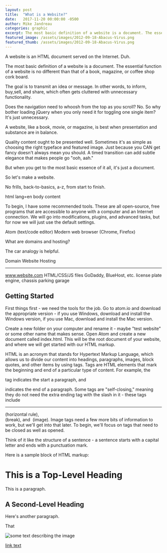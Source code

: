 ```yaml
---
layout: post
title:  "What is a Website?"
date:   2017-11-20 00:00:00 -0500
author: Mike Jandreau
categories: graphic
excerpt: The most basic definition of a website is a document. The essential function of a website is no different than that of a book, magazine, or coffee shop cork board. 
featured_image: /assets/images/2012-09-18-Abacus-Virus.png
featured_thumb: /assets/images/2012-09-18-Abacus-Virus.png
---
```

A website is an HTML document served on the Internet. Duh.

The most basic definition of a website is a document. The essential function of a website is no different than that of a book, magazine, or coffee shop cork board. 

The goal is to transmit an idea or message. In other words, to inform, buy,sell, and share, which often gets cluttered with unnecessary functionality.

Does the navigation need to whoosh from the top as you scroll? No. So why bother loading jQuery when you only need it for toggling one single item? It's just unnecessary.


A website, like a book, movie, or magazine, is best when presentation and substance are in balance.

Quality content ought to be presented well. Sometimes it's as simple as choosing the right typeface and featured image. Just because you CAN get fancy doesn't always mean you should. A timed transition can add subtle elegance that makes people go "ooh, aah." 

But when you get to the most basic essence of it all, it's just a document. 

So let's make a website. 

No frills, back-to-basics, a-z, from start to finish.

html lang=en
	body
		content

To begin, I have some recommended tools. These are all open-source, free programs that are accessible to anyone with a computer and an Internet connection. We will go into modifications, plugins, and advanced tasks, but for now we will just use the default settings.

Atom (text/code editor)
Modern web browser (Chrome, Firefox)





What are domains and hosting?


The car analogy is helpful.

Domain           Website            Hosting
---------------  -----------------  -----------------------
www.website.com  HTML/CSS/JS files  GoDaddy, BlueHost, etc.
license plate    engine, chassis    parking garage




Getting Started
------------

First things first - we need the tools for the job. Go to atom.io and download the appropriate version - if you use Windows, download and install the Windows version, if you use Mac, download and install the Mac version.

Create a new folder on your computer and rename it - maybe "test website" or some other name that makes sense. Open Atom and create a new document called index.html. This will be the root document of your website, and where we will get started with our HTML markup.

HTML is an acronym that stands for Hypertext Markup Language, which allows us to divide our content into headings, paragraphs, images, block quotes, and other items by using tags. Tags are HTML elements that mark the beginning and end of a particular type of content. For example, the <p> tag indicates the start a paragraph, and </p> indicates the end of a paragraph. Some tags are "self-closing," meaning they do not need the extra ending tag with the slash in it - these tags include <hr> (horizontal rule), <br> (break), and <img> (image). Image tags need a few more bits of information to work, but we'll get into that later. To begin, we'll focus on tags that need to be closed as well as opened. 

Think of it like the structure of a sentence - a sentence starts with a capital letter and ends with a punctuation mark.

Here is a sample block of HTML markup:

<h1>This is a Top-Level Heading</h1>
<p>This is a paragraph.</p>

<h2>A Second-Level Heading</h2>
<p>Here's another paragraph.</p>

That 



<img src="/file/path/to/image.jpg" alt="some text describing the image">

<a href="/link" target="_blank">link text</a>

